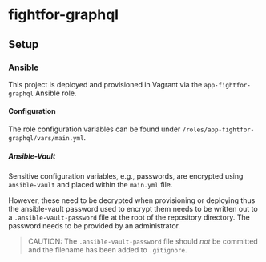 # fightfor-graphql


## Setup

### Ansible

This project is deployed and provisioned in Vagrant via the `app-fightfor-graphql` Ansible role.

#### Configuration

The role configuration variables can be found under `/roles/app-fightfor-graphql/vars/main.yml`.

##### Ansible-Vault

Sensitive configuration variables, e.g., passwords, are encrypted using `ansible-vault` and placed within the `main.yml` file.

However, these need to be decrypted when provisioning or deploying thus the ansible-vault password used to encrypt them needs to be written out to a `.ansible-vault-password` file at the root of the repository directory. The password needs to be provided by an administrator.

> CAUTION: The `.ansible-vault-password` file should *not* be committed and the filename has been added to `.gitignore`.
